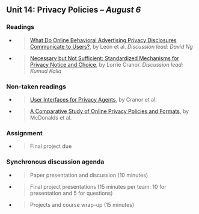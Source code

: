 ## Unit 14: Privacy Policies – *August 6*

### Readings

  - > [<span class="underline">What Do Online Behavioral Advertising Privacy Disclosures Communicate to Users?</span>](http://www.blaseur.com/papers/wpes2012-obaicons.pdf), by León et al. *Discussion lead: David Ng*

  - > [<span class="underline">Necessary but Not Sufficient: Standardized Mechanisms for Privacy Notice and Choice</span>](http://www.jthtl.org/content/articles/V10I2/JTHTLv10i2_Cranor.PDF), by Lorrie Cranor. *Discussion lead: Kumud Kalia*

### Non-taken readings

  - > [<span class="underline">User Interfaces for Privacy
    > Agents</span>](http://lorrie.cranor.org/pubs/privacy-bird-20050714.pdf), by Cranor et al.

  - > [<span class="underline">A Comparative Study of Online Privacy
    > Policies and
    > Formats</span>](http://lorrie.cranor.org/pubs/authors-version-PETS-formats.pdf), by McDonalds et al.

### Assignment

  - > Final project due

### Synchronous discussion agenda

  - > Paper presentation and discussion (10 minutes)

  - > Final project presentations (15 minutes per team: 10 for presentation and 5 for questions)

  - > Projects and course wrap-up (15 minutes)
